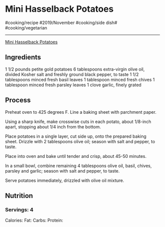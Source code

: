 # Mini Hasselback Potatoes
#cooking/recipe #2019/November #cooking/side dish# #cooking/vegetarian
- - - -
[Mini Hasselback Potatoes](https://damndelicious.net/2019/02/19/mini-hasselback-potatoes/) 

## Ingredients
1 1/2 pounds petite gold potatoes
6 tablespoons extra-virgin olive oil, divided
Kosher salt and freshly ground black pepper, to taste
1 1/2 tablespoons minced fresh basil leaves
1 tablespoon minced fresh chives
1 tablespoon minced fresh parsley leaves
1 clove garlic, finely grated

## Process
Preheat oven to 425 degrees F. Line a baking sheet with parchment paper.

Using a sharp knife, make crosswise cuts in each potato, about 1/8-inch apart, stopping about 1/4 inch from the bottom.

Place potatoes in a single layer, cut side up, onto the prepared baking sheet. Drizzle with 2 tablespoons olive oil; season with salt and pepper, to taste.

Place into oven and bake until tender and crisp, about 45-50 minutes.

In a small bowl, combine remaining 4 tablespoons olive oil, basil, chives, parsley and garlic; season with salt and pepper, to taste.

Serve potatoes immediately, drizzled with olive oil mixture.

## Nutrition
### Servings: 4
Calories: 
Fat: 
Carbs: 
Protein: 